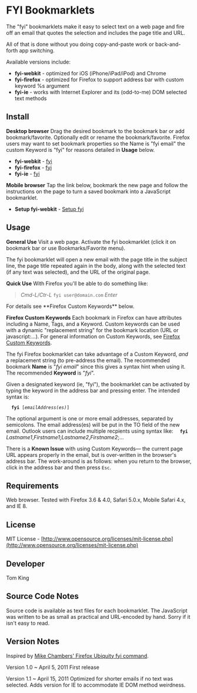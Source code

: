 FYI Bookmarklets
==========

The "fyi" bookmarklets make it easy to select text on a web page and fire off an email
that quotes the selection and includes the page title and URL.

All of that is done without you doing copy-and-paste work or back-and-forth app switching.

Available versions include:

+ **fyi-webkit** - optimized for iOS (iPhone/iPad/iPod) and Chrome
+ **fyi-firefox** - optimized for Firefox to support address bar with custom keyword %s argument
+ **fyi-ie** - works with Internet Explorer and its (odd-to-me) DOM selected text methods

Install
----------

**Desktop browser**
Drag the desired bookmark to the bookmark bar or add bookmark/favorite.
Optionally edit or rename the bookmark/favorite. Firefox users may want to set bookmark properties
so the Name is "fyi email" the custom Keyword is "fyi" for reasons detailed in **Usage** below.

+ **fyi-webkit** - <a href="javascript:var%20r='%250A',t=encodeURIComponent(document.title);location.href='mailto:%20%3Fsubject=fyi:%20'+t+'%26body='+t+r+'--'+r+encodeURIComponent(window.getSelection())+r+'--'+r+location.href+r;" title="fyi-webkit">fyi</a>
+ **fyi-firefox** - <a href="javascript:var%20r='%250A',t=encodeURIComponent(document.title);location.href='mailto:'+('%25s'=='%s'?'%20':'%s')+'%3Fsubject=fyi:%20'+t+'%26body='+t+r+'--'+r+encodeURIComponent(window.getSelection())+r+'--'+r+location.href+r;" title="fyi-firefox">fyi</a>
+ **fyi-ie** - <a href="javascript:var%20r='%250A',t=encodeURIComponent(document.title),g=document.selection;void(location.href='mailto:%20%3Fsubject=fyi:%20'+t+'%26body='+t+r+(g%26%26g.createRange().text?('--'+r+encodeURIComponent(g.createRange().text)+r+'--'+r):'')+location.href+r+r)" title="fyi-ie">fyi</a>

**Mobile browser**
Tap the link below, bookmark the new page and follow the instructions
on the page to turn a saved bookmark into a JavaScript bookmarklet.

+ **Setup fyi-webkit** - <a href="http://mmind.me/_?javascript:var%20r=%27%250A%27,t=encodeURIComponent(document.title);location.href=%27mailto:%20%3Fsubject=fyi:%20%27+t+%27%26body=%27+t+r+%27--%27+r+encodeURIComponent(window.getSelection())+r+%27--%27+r+location.href+r;" title="Setup fyi-webkit">Setup fyi</a>


Usage
----------

**General Use**
Visit a web page.
Activate the fyi bookmarklet (click it on bookmark bar or use Bookmarks/Favorite menu).

The fyi bookmarklet will open a new email with the page title in the subject line,
the page title repeated again in the body, along with the selected text (if any text
was selected), and the URL of the original page.

**Quick Use**
With Firefox you'll be able to do something like:
<blockquote><i>Cmd-L/Ctr-L</i> <code>fyi user@domain.com</code> <i>Enter</i></blockquote>
For details see  **Firefox Custom Keywords** below.

**Firefox Custom Keywords**
Each bookmark in Firefox can have attributes including a Name, Tags, and
a Keyword. Custom keywords can be used with a dynamic "replacement string"
for the bookmark location (URL or javascript:…).
For general information on Custom Keywords, see [Firefox Custom Keywords](https://www.mozilla.org/docs/end-user/keywords.html "Mozilla Firefox Custom Keywords").

The fyi Firefox bookmarklet can take advantage of a Custom Keyword, _and_
a replacement string (to pre-address the email). The recommended bookmark
**Name** is "_fyi email_" since this gives a syntax hint when using it. The
recommended **Keyword** is "_fyi_".

Given a designated keyword (ie, "fyi"), the bookmarklet can be activated by
typing the keyword in the address bar and pressing enter. The intended syntax
is:

<code><b>&nbsp;&nbsp;fyi</b> [<i>emailAddress(es)</i>]</code>

The optional argument is one or more email addresses, separated by semicolons.
The email address(es) will be put in the TO field of the new email. Outlook users
can include multiple recpients using syntax like:
<code><b>&nbsp;&nbsp;fyi</b> </code>_Lastname1_,_Firstname1_;_Lastname2_,_Firstname2_;…

There is a **Known Issue** with using Custom Keywords&mdash;
the current page URL appears properly in the email, but is over-written in the browser's
address bar. The work-around is as follows: when you return to the browser, click in the address bar
and then press `Esc`.

Requirements
----------

Web browser. Tested with Firefox 3.6 & 4.0, Safari 5.0.x, Mobile Safari 4.x, and IE 8.

License
----------

MIT License - [http://www.opensource.org/licenses/mit-license.php](http://www.opensource.org/licenses/mit-license.php)

Developer
----------

Tom King

Source Code Notes
----------

Source code is available as text files for each bookmarklet.
The JavaScript was written to be as small as practical and URL-encoded by hand.
Sorry if it isn't easy to read.

Version Notes
----------

Inspired by [Mike Chambers' Firefox Ubiquity fyi command](http://www.mikechambers.com/blog/2009/07/13/fyi-ubiquity-command-updated/ "Mike Chambers: code=joy : Ubiquity fyi command updated").

Version 1.0 ~ April 5, 2011
First release

Version 1.1 ~ April 15, 2011
Optimized for shorter emails if no text was selected.
Adds version for IE to accommodate IE DOM method weirdness.

